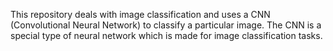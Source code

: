 This repository deals with image classification and uses a CNN (Convolutional Neural Network) to classify a particular image.
The CNN is a special type of neural network which is made for image classification tasks.
